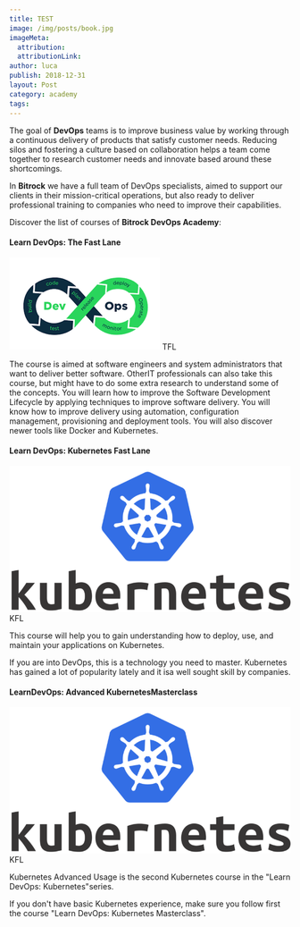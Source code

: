 ```yaml
---
title: TEST
image: /img/posts/book.jpg
imageMeta:
  attribution:
  attributionLink:
author: luca
publish: 2018-12-31
layout: Post
category: academy
tags:
---
```


The goal of **DevOps** teams is to improve business value by working through a continuous delivery of products that satisfy customer needs. <!-- more --> Reducing silos and fostering a culture based on collaboration helps a team come together to research customer needs and innovate based around these shortcomings. 

In **Bitrock** we have a full team of DevOps specialists, aimed to support our clients in their mission-critical operations, but also ready to deliver professional training to companies who need to improve their capabilities.

Discover the list of courses of **Bitrock DevOps Academy**:

#### Learn DevOps: The Fast Lane

![/img/devops-tfl.png](/img/devops-tfl.png)
TFL

The course is aimed at software engineers and system administrators that want to deliver better software. OtherIT professionals can also take this course, but might have to do some extra research to understand some of the concepts. You will learn how to improve the Software Development Lifecycle by applying techniques to improve software delivery. You will know how to improve delivery using automation, configuration management, provisioning and deployment tools. You will also discover newer tools like Docker and Kubernetes.

#### Learn DevOps: Kubernetes Fast Lane

![/img/kubernetes-logo.png](/img/kubernetes-logo.png)
KFL

This course will help you to gain understanding how to deploy, use, and maintain your applications on Kubernetes. 

If you are into DevOps, this is a technology you need to master. Kubernetes has gained a lot of popularity lately and it isa well sought skill by companies.

#### LearnDevOps: Advanced KubernetesMasterclass

![/img/kubernetes-logo.png](/img/kubernetes-logo.png)
KFL

Kubernetes Advanced Usage is the second Kubernetes course in the "Learn DevOps: Kubernetes"series. 

If you don't have basic Kubernetes experience, make sure you follow first the course "Learn DevOps: Kubernetes Masterclass".